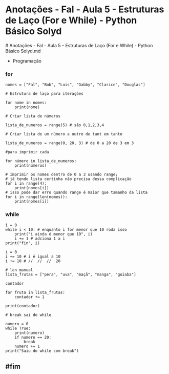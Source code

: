 # Anotações - Fal - Aula 5 - Estruturas de Laço \(For e While\) - Python Básico Solyd

\# Anotações - Fal - Aula 5 - Estruturas de Laço \(For e While\) - Python Básico Solyd.md

* Programação

### for

```text
nomes = ["Fal", "Bob", "Luis", "Gabby", "Clarice", "Douglas"]

# Estrutura de laço para iterações

for nome in nomes:
    print(nome)

# Criar lista de números

lista_de_numeros = range(5) # são 0,1,2,3,4

# Criar lista de um número a outro de tant em tanto

lista_de_numeros = range(0, 20, 3) # de 0 a 20 de 3 em 3

#para imprimir cada

for número in lista_de_numeros:
    print(números)

# Imprimir os nomes dentro de 0 a 3 usando range; 
# já tendo lista certinha não precisa dessa complicação
for i in range(4):
    print(nomes[i])
# isso pode dar erro quando range é maior que tamanho da lista
for i in range(len(nomes)):
    print(nomes[i])
```

### while

```text
i = 0
while i < 10: # enquanto i for menor que 10 roda isso
    print("i ainda é menor que 10", i)
    i += 1 # adciona 1 a i
print("fin", i)

i = 0
i += 10 # i é igual a 10
i += 10 # //  //  //  20

# len manual
lista_frutas = ["pera", "uva", "maçã", "manga", "goiaba"]

contador

for fruta in lista_frutas:
    contador += 1

print(contador)

# break sai do while

numero = 0
while True:
    print(numero)
    if numero == 20:
        break
    numero += 1
print("Saiu do while com break")
```

## \#fim

